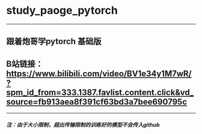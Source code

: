 # study_paoge_pytorch
****
## 跟着炮哥学pytorch   基础版
## B站链接：https://www.bilibili.com/video/BV1e34y1M7wR/?spm_id_from=333.1387.favlist.content.click&vd_source=fb913aea8f391cf63bd3a7bee690795c
****
##### 注：由于大小限制，超出传输限制的训练好的模型不会传入github
